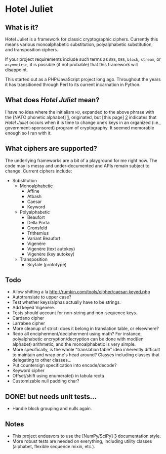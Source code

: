 # Hotel Juliet

## What is it?

Hotel Juliet is a framework for classic cryptographic ciphers.  Currently this means various monoalphabetic substitution, polyalphabetic substitution, and transposition ciphers.

If your project requirements include such terms as `AES`, `DES`, `block`, `stream`, or `asymmetric`, it is possible (if not probable) that this framework will disappoint.

This started out as a PHP/JavaScript project long ago. Throughout the years it has transitioned through Perl to its current incarnation in Python.

## What does *Hotel Juliet* mean?

I have no idea where the initialism `HJ`, expanded to the above phrase with the [NATO phonetic alphabet] [1], originated, but [this page] [2] indicates that *Hotel Juliet* occurs when it is time to change one’s keys in an organized (i.e., government-sponsored) program of cryptography.  It seemed memorable enough so I ran with it.

  [1]: http://en.wikipedia.org/wiki/NATO_phonetic_alphabet "NATO phonetic alphabet"
  [2]: http://jproc.ca/crypto/terms.html "Common Crypto Terms"

## What ciphers are supported?

The underlying frameworks are a bit of a playground for me right now.  The code may is messy and under-documented and APIs remain subject to change.  Current ciphers include:

  * Substitution
    * Monoalphabetic
      * Affine
      * Atbash
      * Caesar
      * Keyword
    * Polyalphabetic
      * Beaufort
      * Della Porta
      * Gronsfeld
      * Trithemius
      * Variant Beaufort
      * Vigenère
      * Vigenère (text autokey)
      * Vigenère (key autokey)
    * Transposition
      * Scytale (prototype)

## Todo

  - Allow shifting a la <http://rumkin.com/tools/cipher/caesar-keyed.php>
  - Autotranslate to upper case?
  - Test whether keys/alphas actually have to be strings.
  - Add keyed Vigenere.
  - Tests should account for non-string and non-sequence keys.
  - Cardano cipher
  - Larrabee cipher
  - More cleanup of strict: does it belong in translation table, or elsewhere?
  - Redo all encipherment/decipherment using math?  For instance, polyalphabetic
    encryption/decryption can be done with mod(len alphabet) arithmetic,
    and the monoalphabetic is very simple.
  - More specifically, is the whole "translation table" idea inherently difficult
    to maintain and wrap one's head around?  Classes including classes that
    delegating to other classes...
  - Put countersign specification into encode/decode?
  - Keyword cipher
  - Offset/shift using enumerate() in tabula recta
  - Customizable null padding char?

## DONE! but needs unit tests...

  - Handle block grouping and nulls again.


## Notes

  * This project endeavors to use the [NumPy/SciPy] [3] documentation style.
  * More robust tests are needed on everything, including utility classes (alphabet, flexible sequence mixin, etc.).


  [3]: https://github.com/numpy/numpy/blob/master/doc/HOWTO_DOCUMENT.rst.txt
